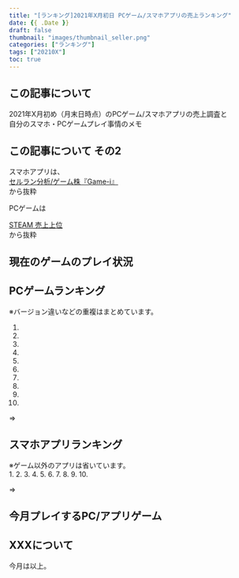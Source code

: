 ```yaml
---
title: "[ランキング]2021年X月初日 PCゲーム/スマホアプリの売上ランキング"
date: {{ .Date }}
draft: false
thumbnail: "images/thumbnail_seller.png"
categories: ["ランキング"]
tags: ["20210X"]
toc: true
---
```


## この記事について
2021年X月初め（月末日時点）のPCゲーム/スマホアプリの売上調査と  
自分のスマホ・PCゲームプレイ事情のメモ  


## この記事について その2
スマホアプリは、  
[セルラン分析/ゲーム株『Game-i』](https://game-i.daa.jp/)  
から抜粋  
  
PCゲームは  

[STEAM 売上上位](https://store.steampowered.com/)  
から抜粋  
  


## 現在のゲームのプレイ状況


## PCゲームランキング
※バージョン違いなどの重複はまとめています。  
  
 1. 
 2. 
 3. 
 4. 
 5. 
 6. 
 7. 
 8. 
 9. 
10. 
  
=>
  

## スマホアプリランキング
※ゲーム以外のアプリは省いています。  
 1. 
 2. 
 3. 
 4. 
 5. 
 6. 
 7. 
 8. 
 9. 
10. 
  
=>
  


## 今月プレイするPC/アプリゲーム
  


## XXXについて
  

  
今月は以上。  